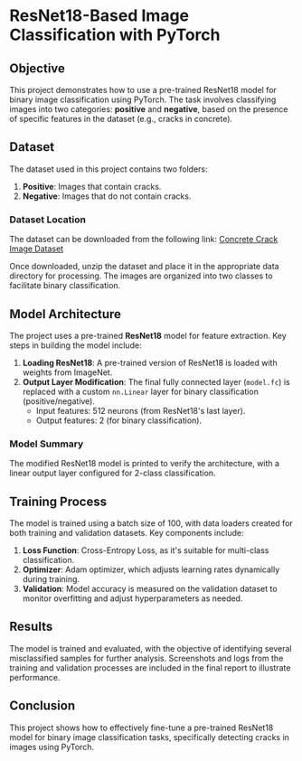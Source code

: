 # ResNet18-Based Image Classification with PyTorch

## Objective
This project demonstrates how to use a pre-trained ResNet18 model for binary image classification using PyTorch. The task involves classifying images into two categories: **positive** and **negative**, based on the presence of specific features in the dataset (e.g., cracks in concrete).

## Dataset
The dataset used in this project contains two folders:
1. **Positive**: Images that contain cracks.
2. **Negative**: Images that do not contain cracks.

### Dataset Location
The dataset can be downloaded from the following link:
[Concrete Crack Image Dataset](https://s3-api.us-geo.objectstorage.softlayer.net/cf-courses-data/CognitiveClass/DL0321EN/data/images/concrete_crack_images_for_classification.zip)

Once downloaded, unzip the dataset and place it in the appropriate data directory for processing. The images are organized into two classes to facilitate binary classification.

## Model Architecture
The project uses a pre-trained **ResNet18** model for feature extraction. Key steps in building the model include:
1. **Loading ResNet18**: A pre-trained version of ResNet18 is loaded with weights from ImageNet.
2. **Output Layer Modification**: The final fully connected layer (`model.fc`) is replaced with a custom `nn.Linear` layer for binary classification (positive/negative).
   - Input features: 512 neurons (from ResNet18's last layer).
   - Output features: 2 (for binary classification).

### Model Summary
The modified ResNet18 model is printed to verify the architecture, with a linear output layer configured for 2-class classification.

## Training Process
The model is trained using a batch size of 100, with data loaders created for both training and validation datasets. Key components include:
1. **Loss Function**: Cross-Entropy Loss, as it's suitable for multi-class classification.
2. **Optimizer**: Adam optimizer, which adjusts learning rates dynamically during training.
3. **Validation**: Model accuracy is measured on the validation dataset to monitor overfitting and adjust hyperparameters as needed.

## Results
The model is trained and evaluated, with the objective of identifying several misclassified samples for further analysis. Screenshots and logs from the training and validation processes are included in the final report to illustrate performance.

## Conclusion
This project shows how to effectively fine-tune a pre-trained ResNet18 model for binary image classification tasks, specifically detecting cracks in images using PyTorch.
